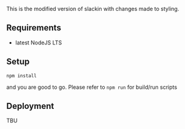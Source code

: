 This is the modified version of slackin with changes made to styling.

## Requirements

* latest NodeJS LTS

## Setup

`npm install`

and you are good to go. Please refer to `npm run` for build/run scripts

## Deployment

TBU
